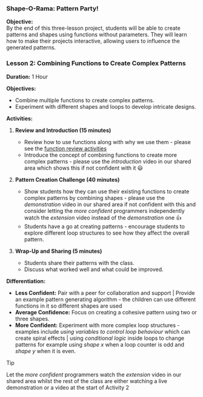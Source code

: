 ### **Shape-O-Rama: Pattern Party!**

**Objective:**  
By the end of this three-lesson project, students will be able to create patterns and shapes using functions without parameters. They will learn how to make their projects interactive, allowing users to influence the generated patterns.

### **Lesson 2: Combining Functions to Create Complex Patterns**

**Duration:** 1 Hour

**Objectives:**  
- Combine multiple functions to create complex patterns.
- Experiment with different shapes and loops to develop intricate designs.

**Activities:**

1. **Review and Introduction (15 minutes)**
   - Review how to use functions along with why we use them - please see the [function review activities](https://github.com/zig-zaga/zz/blob/main/y5/spring-2/programming/Shape-O-Rama%20%3A%20Pattern%20Party!/lesson-two/function-review-activities.md)
   - Introduce the concept of combining functions to create more complex patterns - please use the *introduction* video in our shared area which shows this if not confident with it :smiley:

2. **Pattern Creation Challenge (40 minutes)**
   - Show students how they can use their existing functions to create complex patterns by combining shapes - please use the *demonstration* video in our shared area if not confident with this and consider letting the *more confident* programmers independently watch the *extension* video instead of the *demonstration* one 👍
   - Students have a go at creating patterns - encourage students to explore different loop structures to see how they affect the overall pattern.

3. **Wrap-Up and Sharing (5 minutes)**
   - Students share their patterns with the class.
   - Discuss what worked well and what could be improved.

**Differentiation:**
- **Less Confident:** Pair with a peer for collaboration and support | Provide an example pattern generating algorithm - the children can use different functions in it so different shapes are used
- **Average Confidence:** Focus on creating a cohesive pattern using two or three shapes.
- **More Confident:** Experiment with more complex loop structures - examples include *using variables to control loop behaviour* which can create spiral effects | using *conditional logic* inside loops to change patterns for example using *shape x* when a loop counter is odd and *shape y* when it is even.

>[!TIP]
>Let the *more confident* programmers watch the *extension* video in our shared area whilst the rest of the class are either watching a live demonstration or a video at the start of Activity 2
